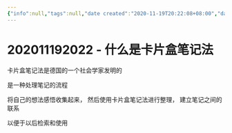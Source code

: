 ```yaml
---
{"info":null,"tags":null,"date created":"2020-11-19T20:22:08+08:00","date modified":"2024-04-16T23:15:08+08:00","dg-publish":true,"permalink":"/card/卡片盒笔记法/202011192022 - 什么是卡片盒笔记法/","dgPassFrontmatter":true,"noteIcon":"2","created":"2020-11-19T20:22:08+08:00","updated":"2024-04-16T23:15:08+08:00"}
---
```



# 202011192022 - 什么是卡片盒笔记法

卡片盒笔记法是德国的一个社会学家发明的

是一种处理笔记的流程

将自己的想法感悟收集起来，
然后使用卡片盒笔记法进行整理，
建立笔记之间的联系

以便于以后检索和使用
